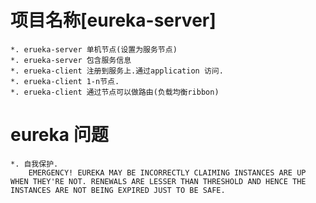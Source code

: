 # 项目名称[eureka-server]
    *. erueka-server 单机节点(设置为服务节点)
    *. erueka-server 包含服务信息
    *. erueka-client 注册到服务上.通过application 访问.
    *. erueka-client 1-n节点.
    *. erueka-client 通过节点可以做路由(负载均衡ribbon)

# eureka 问题
    *. 自我保护.
        EMERGENCY! EUREKA MAY BE INCORRECTLY CLAIMING INSTANCES ARE UP WHEN THEY'RE NOT. RENEWALS ARE LESSER THAN THRESHOLD AND HENCE THE INSTANCES ARE NOT BEING EXPIRED JUST TO BE SAFE.